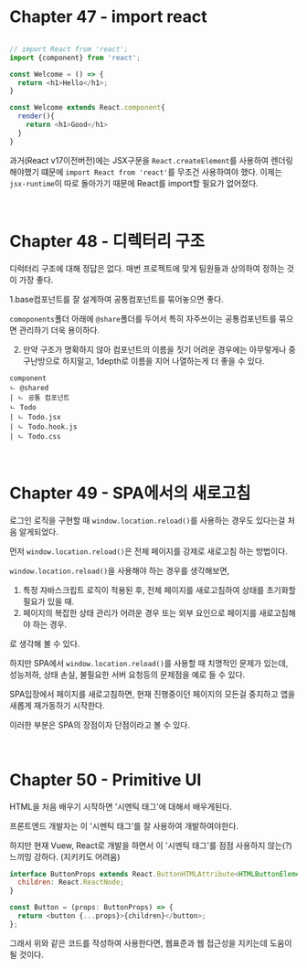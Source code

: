 # Chapter 47 - import react

```js

// import React from 'react';
import {component} from 'react';

const Welcome = () => {
  return <h1>Hello</h1>;
}

const Welcome extends React.component{
  render(){
    return <h1>Good</h1>
  }
}

```

과거(React v17이전버전)에는 JSX구문을 `React.createElement`를 사용하여 렌더링 해야했기 떄문에 `import React from 'react'`를 무조건 사용하여야 했다.
이제는 `jsx-runtime`이 따로 돌아가기 때문에 React를 import할 필요가 없어졌다.

<br>

# Chapter 48 - 디렉터리 구조

디럭터리 구조에 대해 정답은 없다. 매번 프로젝트에 맞게 팀원들과 상의하여 정하는 것이 가장 좋다.

1.base컴포넌트를 잘 설계하여 공통컴포넌트를 묶어놓으면 좋다.

`comoponents`폴더 아래에 `@share`폴더를 두어서 특히 자주쓰이는 공통컴포넌트를 묶으면 관리하기 더욱 용이하다.

2. 만약 구조가 명확하지 않아 컴포넌트의 이름을 짓기 어려운 경우에는 아무렇게나 중구난방으로 하지말고, 1depth로 이름을 지어 나열하는게 더 좋을 수 있다.

```
component
ㄴ @shared
| ㄴ 공통 컴포넌트
ㄴ Todo
| ㄴ Todo.jsx
| ㄴ Todo.hook.js
| ㄴ Todo.css
```

<br>

# Chapter 49 - SPA에서의 새로고침

로그인 로직을 구현할 때 `window.location.reload()`를 사용하는 경우도 있다는걸 처음 알게되었다.

먼저 `window.location.reload()`은 전체 페이지를 강제로 새로고침 하는 방법이다.

`window.location.reload()`을 사용해야 하는 경우를 생각해보면,

1. 특정 자바스크립트 로직이 적용된 후, 전체 페이지를 새로고침하여 상태를 초기화할 필요가 있을 때.
2. 페이지의 복잡한 상태 관리가 어려운 경우 또는 외부 요인으로 페이지를 새로고침해야 하는 경우.

로 생각해 볼 수 있다.

하지만 SPA에서 `window.location.reload()`를 사용할 때 치명적인 문제가 있는데,
성능저하, 상태 손실, 불필요한 서버 요청등의 문제점을 예로 들 수 있다.

SPA입장에서 페이지를 새로고침하면, 현재 진행중이던 페이지의 모든걸 중지하고 앱을 새롭게 재가동하기 시작한다.

이러한 부분은 SPA의 장점이자 단점이라고 볼 수 있다.

<br>

# Chapter 50 - Primitive UI

HTML을 처음 배우기 시작하면 '시멘틱 태그'에 대해서 배우게된다.

프론트엔드 개발자는 이 '시멘틱 태그'를 잘 사용하여 개발하여야한다.

하지만 현재 Vuew, React로 개발을 하면서 이 '시멘틱 태그'를 점점 사용하지 않는(?) 느끼밍 강하다. (지키키도 어려움)

```js
interface ButtonProps extends React.ButtonHTMLAttribute<HTMLButtonElement> {
  children: React.ReactNode;
}

const Button = (props: ButtonProps) => {
  return <button {...props}>{children}</button>;
};
```

그래서 위와 같은 코드를 작성하여 사용한다면, 웹표준과 웹 접근성을 지키는데 도움이 될 것이다.
